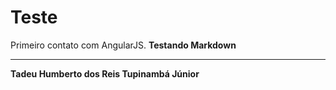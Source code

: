# Teste
Primeiro contato com AngularJS.
<b>Testando Markdown</b>
***
**Tadeu Humberto dos Reis Tupinambá Júnior**